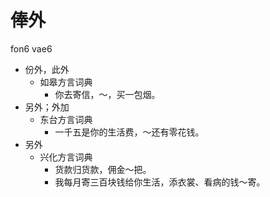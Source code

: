 # 俸外
fon6 vae6
+ 份外，此外
  * 如皋方言词典
    - 你去寄信，～，买一包烟。
+ 另外；外加
  * 东台方言词典
    - 一千五是你的生活费，～还有零花钱。
+ 另外
  * 兴化方言词典
    - 货款归货款，佣金～把。
    - 我每月寄三百块钱给你生活，添衣裳、看病的钱～寄。
